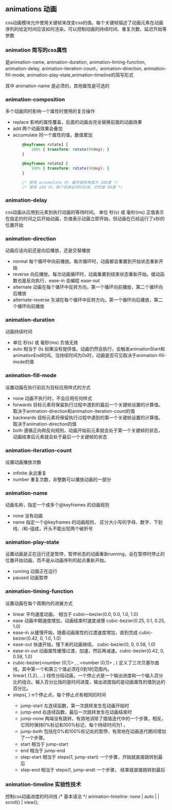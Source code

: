 ## animations 动画
css动画模块允许使用关键帧来改变css的值。每个关键帧描述了动画元素在动画序列的给定时间应该如何渲染。可以控制动画的持续时间、重复次数、延迟开始等参数

### animation 简写的css属性
是animation-name, animation-duration, animation-timing-function, animation-delay, animation-iteration-count，animation-direction, animation-fill-mode, animation-play-state,animation-timeline的简写形式

其中 animation-name 是必须的，其他属性是可选的

### animation-composition
多个动画同时影响一个属性时使用的复合操作
* replace 影响的属性覆盖，后面的动画会完全替换前面的动画效果
* add 两个动画效果会叠加
* accumulate 同一个属性的值，数值累加
    ```css
        @keyframes rotate1 {
            100% { transform: rotate(90deg); }
        }

        @keyframes rotate2 {
            100% { transform: rotate(90deg); }
        }

        /* 使用 accumulate 时，最终旋转角度为 180度 */
        /* 使用 add 时，两个变换会同时应用，仍然是 90度 */
    ```

### animation-delay
css动画从应用到元素到执行动画的等待时间。
单位 秒(s) 或 毫秒(ms)
正值表示在指定的时间之后开始动画，负值表示动画立即开始，但动画在已经运行了x秒的位置开始


### animation-direction
动画应该向前还是向后播放，还是交替播放
 * normal 每个循环中向前播放。每次循环时，动画都会重置到开始状态重新开始
 * reverse 向后播放。每次动画循环时，动画重置到结束状态重新开始。缓动函数也是反向执行，ease-in 会编程 ease-out
 * alternate 动画在每个循环中反转方向，第一个循环向前播放，第二个循环向后播放
 * alternate-reverse 东湖在每个循环中反转方向，第一个循环向后播放，第二个循环向前播放


### animation-duration
动画持续时间
* 单位 秒(s) 或 毫秒(ms) 负值无效
* auto 相当于 0s 
如果没有提供值，动画仍然会执行，会触发animationStart和animationEnd时间。当持续时间为0s时，动画是否可见取决于animation-fill-mode的值

### animation-fill-mode
设置动画在执行前后为目标应用样式的方式
* none 动画不执行时，不会应用任何样式
* forwards 目标元素将保留执行过程中遇到的最后一个关键帧设置的计算值。取决于animation-direction和animation-iteration-count的值
* backwards 目标元素将保留执行过程中遇到的第一个关键帧设置的计算值。取决于animation-direction的值
* both 遵循正向和反向规则，动画开始前元素就会处于第一个关键帧的状态，动画结束后元素就会处于最后一个关键帧的状态

### animation-iteration-count
设置动画播放次数
* infinite 永远重复
* number 重复次数，非整数可以播放动画的一部分

### animation-name
动画名称，指定一个或多个@keyframes 的动画规则
* none 没有动画
* name 指定一个@keyframes 的动画规则， 区分大小写的字母、数字、下划线、/和-组成，开头不能出现两个破折号

### animation-play-state
设置动画是正在运行还是暂停，暂停状态的动画重新running，会在暂停时停止的位置开始动画，而不是从动画序列的起点重新开始。
* running 动画正在运行
* paused 动画暂停


### animation-timing-function
设置动画在每个周期内的进展方式
* linear 平均速度动画， 相当于 cubic—bezier(0.0, 0.0, 1.0, 1.0)
* ease 动画中期速度增加，动画结束时速度减慢 cubic-bezier(0.25, 0.1, 0.25, 1.0)
* ease-in 从缓慢开始，随着动画属性的过渡速度增加，直到完成 cubic-bezier(0.42, 0, 1.0, 1.0)
* ease-out 快速开始，慢下来的动画继续。 cubic-bezier(0, 0, 0.58, 1.0)
* ease-in-out 动画属性缓慢过渡，加速，然后再减速。cubic-bezier(0.42, 0, 0.58, 1.0)
* cubic-bezier(<number [0,1]> , <number> , <number [0,1]> , <number>) 定义了三次贝塞尔曲线，其中第一个和第三个值必须在0到1的范围内。
* linear(<number> <percentage>{1,2}, …) 线性分段动画，一个停止点是一个输出进度和一个输入百分比的组合。输入百分比指的是时间进度，输出进度指的是动画属性的值到达的百分比。
* steps(<integer>, <step-position>) n个停止点，每个停止点有相同的时间
    * jump-start 左连续函数，第一次跳转发生在动画开始时
    * jump-end 右连续函数，最后一次跳转发生在动画结束时
    * jump-none 两端没有跳转，有效地消除了插值迭代中的一个步骤。相反，它同时保持0%标记和100%标记，每个持续时间为1 。
    * jump-both 包括在0%和100%标记处的暂停，有效地在动画迭代期间增加了一个步骤。
    * start 相当于 jump-start
    * end 相当于 jump-end
    * step-start 相当于 steps(1, jump-start) 一个步骤，开始就直接跳转到最后
    * step-end 相当于 steps(1, jump-end) 一个步骤， 结束就直接跳转到最后

### animation-timeline 实验性技术
控制css动画进度的时间线
/* 基本语法 */
animation-timeline: none | auto | <timeline-name> | scroll() | view();

